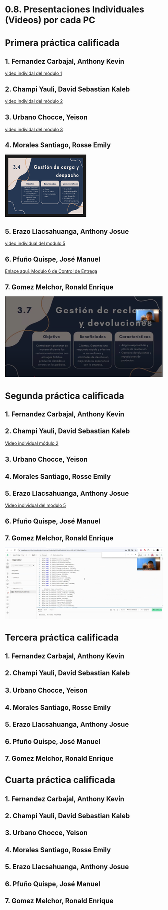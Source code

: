 # 0.8. Presentaciones Individuales (Videos) por cada PC

# Primera práctica calificada

## 1. Fernandez Carbajal, Anthony Kevin
[video individal del módulo 1](https://youtu.be/2zpgpdBD6PI)

## 2. Champi Yauli, David Sebastian Kaleb

[video individal del módulo 2](https://www.youtube.com/watch?v=VD_s0wngTjo&ab_channel=Magikratos13)

## 3. Urbano Chocce, Yeison

[video individal del módulo 3](https://youtu.be/mdaLu4UQGQ8)

## 4. Morales Santiago, Rosse Emily
<a href="https://youtu.be/DzdwbL-lyiQ" target="_blank"><img src="modulo4.png" 
alt="Modulo Gestión de carga y despacho" width="240" height="180" border="10" /></a>

## 5. Erazo Llacsahuanga, Anthony Josue

[video individual del modulo 5](https://youtu.be/puw6mkEdQ2Y)

## 6. Pfuño Quispe, José Manuel
[Enlace aquí, Modulo 6 de Control de Entrega](https://youtu.be/ufeCsc9Kork)

## 7. Gomez Melchor, Ronald Enrique
[![Gestión de reclamos y devoluciones](https://github.com/fiis-bd251/bd251-grupo5/blob/main/0/0.8/miniatura7.png)](https://youtu.be/XYv8NEHs6m4)
# Segunda práctica calificada

## 1. Fernandez Carbajal, Anthony Kevin

## 2. Champi Yauli, David Sebastian Kaleb
[Video individual módulo 2](https://www.youtube.com/watch?v=WMZWOWvLt-8&ab_channel=Magikratos13)

## 3. Urbano Chocce, Yeison

## 4. Morales Santiago, Rosse Emily

## 5. Erazo Llacsahuanga, Anthony Josue
[Video individual del modulo 5](https://youtu.be/guAleWOBNn0)

## 6. Pfuño Quispe, José Manuel

## 7. Gomez Melchor, Ronald Enrique
[![Gestión de reclamos y devoluciones](https://github.com/fiis-bd251/bd251-grupo5/blob/main/0/0.8/miniatura7_2.png)](https://youtu.be/Zjudm8iqgcU)
# Tercera práctica calificada

## 1. Fernandez Carbajal, Anthony Kevin

## 2. Champi Yauli, David Sebastian Kaleb

## 3. Urbano Chocce, Yeison

## 4. Morales Santiago, Rosse Emily

## 5. Erazo Llacsahuanga, Anthony Josue

## 6. Pfuño Quispe, José Manuel

## 7. Gomez Melchor, Ronald Enrique

# Cuarta práctica calificada

## 1. Fernandez Carbajal, Anthony Kevin

## 2. Champi Yauli, David Sebastian Kaleb

## 3. Urbano Chocce, Yeison

## 4. Morales Santiago, Rosse Emily

## 5. Erazo Llacsahuanga, Anthony Josue

## 6. Pfuño Quispe, José Manuel

## 7. Gomez Melchor, Ronald Enrique
